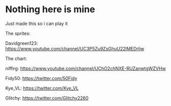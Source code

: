 # Nothing here is mine
Just made this so i can play it

The sprites:

Davidgreen123: https://www.youtube.com/channel/UC3P5Zu9ZsGhuU22lMEDrljw

The chart:


niffirg: https://www.youtube.com/channel/UChO2chNXE-RUZanwtgWZVHw

Fidy50: https://twitter.com/50Fidy

Kye_VL: https://twitter.com/Kye_VL

Glitchy: https://twitter.com/Glitchy2260
